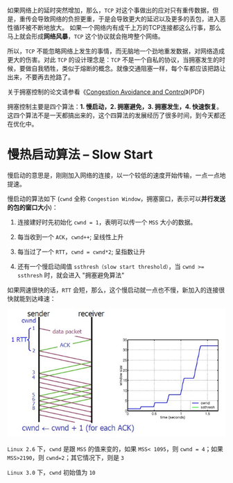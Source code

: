 如果网络上的延时突然增加，那么，`TCP` 对这个事做出的应对只有重传数据，但是，重传会导致网络的负担更重，于是会导致更大的延迟以及更多的丢包，进入恶性循环被不断地放大。
如果一个网络内有成千上万的TCP连接都这么行事，那么马上就会形成**网络风暴**，`TCP` 这个协议就会拖垮整个网络。

所以，`TCP` 不能忽略网络上发生的事情，而无脑地一个劲地重发数据，对网络造成更大的伤害。对此 `TCP` 的设计理念是：`TCP` 不是一个自私的协议，当拥塞发生的时候，要做自我牺牲，类似于熔断的概念。就像交通阻塞一样，每个车都应该把路让出来，不要再去抢路了。



关于拥塞控制的论文请参看《[Congestion Avoidance and Control](http://ee.lbl.gov/papers/congavoid.pdf)》(PDF)

拥塞控制主要是四个算法：**1. 慢启动，2. 拥塞避免，3. 拥塞发生，4. 快速恢复**。这四个算法不是一天都搞出来的，这个四算法的发展经历了很多时间，到今天都还在优化中。



# 慢热启动算法 – Slow Start

慢启动的意思是，刚刚加入网络的连接，以一个较低的速度开始传输，一点一点地提速。

慢启动的算法如下 (`cwnd` 全称 `Congestion Window`，拥塞窗口，表示可以**并行发送的包的窗口大小**)：

1. 连接建好时先初始化 `cwnd = 1`，表明可以传一个 `MSS` 大小的数据。

2. 每当收到一个 `ACK`，`cwnd++`; 呈线性上升

3. 每当过了一个 `RTT`，`cwnd = cwnd*2`; 呈指数让升

4. 还有一个慢启动阈值 `ssthresh（slow start threshold）`，当 `cwnd >= ssthresh` 时，就会进入 "拥塞避免算法"

如果网速很快的话，`RTT` 会短，那么，这个慢启动就一点也不慢，新加入的连接很快就能到达峰速：

![img](assets/tcp.slow_.start_.jpg)

`Linux 2.6` 下，`cwnd` 是跟 `MSS` 的值来变的，如果 `MSS< 1095`，则 `cwnd = 4`；如果 `MSS>2190`，则 `cwnd=2`；其它情况下，则是 `3`

`Linux 3.0` 下，`cwnd` 初始值为 `10`

